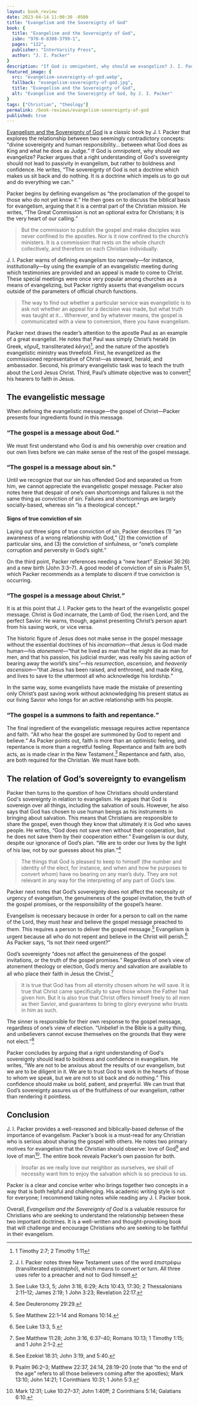 ```yaml
---
layout: book_review
date: 2023-04-14 11:00:30 -0500
title: "Evangelism and the Sovereignty of God"
book: {
  title: "Evangelism and the Sovereignty of God",
  isbn: "978-0-8308-3799-1",
  pages: "122",
  publisher: "InterVarsity Press",
  author: "J. I. Packer"
}
description: "If God is omnipotent, why should we evangelize? J. I. Packer argues that a right understanding of God's sovereignty should not lead to passivity in evangelism."
featured_image: {
  src: "evangelism-sovereignty-of-god.webp",
  fallback: "evangelism-sovereignty-of-god.jpg",
  title: "Evangelism and the Sovereignty of God",
  alt: "Evangelism and the Sovereignty of God, by J. I. Packer"
}
tags: ["Christian", "theology"]
permalink: /book-reviews/evangelism-sovereignty-of-god
published: true
---
```


<a href="https://www.ivpress.com/evangelism-and-the-sovereignty-of-god" class="italic">Evangelism and the Sovereignty of God</a> is a classic book by J. I. Packer that explores the relationship between two seemingly contradictory concepts: <q>divine sovereignty and human responsibility&hellip; between what God does as King and what he does as Judge.</q> If God is omnipotent, why should we evangelize? Packer argues that a right understanding of God's sovereignty should not lead to passivity in evangelism, but rather to boldness and confidence. He writes, <q>The sovereignty of God is not a doctrine which makes us sit back and do nothing. It is a doctrine which impels us to go out and do everything we can.</q>

Packer begins by defining evangelism as <q>the proclamation of the gospel to those who do not yet know it.</q> He then goes on to discuss the biblical basis for evangelism, arguing that it is a central part of the Christian mission. He writes, <q>The Great Commission is not an optional extra for Christians; it is the very heart of our calling.</q>

> But the commission to publish the gospel and make disciples was never confined to the apostles. Nor is it now confined to the church’s ministers. It is a commission that rests on the whole church collectively, and therefore on each Christian individually.

J. I. Packer warns of defining evangelism too narrowly&mdash;for instance, institutionally&mdash;by using the example of an evangelistic meeting during which testimonies are provided and an appeal is made to come to Christ. These special meetings were once very popular among churches as a means of evangelizing, but Packer rightly asserts that evangelism occurs outside of the parameters of official church functions.

> The way to find out whether a particular service was evangelistic is to ask not whether an appeal for a decision was made, but what truth was taught at it… Wherever, and by whatever means, the gospel is communicated with a view to conversion, there you have evangelism.

Packer next draws the reader’s attention to the apostle Paul as an example of a great evangelist. He notes that Paul was simply Christ’s herald (in Greek, κῆρυξ, transliterated *kēryx*)[^1], and the nature of the apostle’s evangelistic ministry was threefold. First, he evangelized as the commissioned representative of Christ&mdash;as steward, herald, and ambassador. Second, his primary evangelistic task was to teach the truth about the Lord Jesus Christ. Third, Paul’s ultimate objective was to convert[^2] his hearers to faith in Jesus.

## The evangelistic message

When defining the evangelistic message&mdash;the gospel of Christ&mdash;Packer presents four ingredients found in this message.

### <q>The gospel is a message about God.</q>

We must first understand who God is and his ownership over creation and our own lives before we can make sense of the rest of the gospel message.

### <q>The gospel is a message about sin.</q>

Until we recognize that our sin has offended God and separated us from him, we cannot appreciate the evangelistic gospel message. Packer also notes here that despair of one’s own shortcomings and failures is not the same thing as conviction of sin. Failures and shortcomings are largely socially-based, whereas sin <q>is a theological concept.</q>

#### Signs of true conviction of sin

Laying out three signs of true conviction of sin, Packer describes (1) <q>an awareness of a wrong relationship with God,</q> (2) the conviction of particular sins, and (3) the conviction of sinfulness, or <q>one’s complete corruption and perversity in God’s sight.</q>

On the third point, Packer references needing a <q>new heart</q> (Ezekiel 36:26) and a new birth (John 3:3&ndash;7). A good model of conviction of sin is Psalm 51, which Packer recommends as a template to discern if true conviction is occurring.

### <q>The gospel is a message about Christ.</q>

It is at this point that J. I. Packer gets to the heart of the evangelistic gospel message. Christ is God incarnate, the Lamb of God, the risen Lord, and the perfect Savior. He warns, though, against presenting Christ’s person apart from his saving work, or vice versa.

The historic figure of Jesus does not make sense in the gospel message without the essential doctrines of his *incarnation*&mdash;that Jesus is God made human&mdash;his *atonement*&mdash;<q>that he lived as man that he might die as man for men, and that his passion, his judicial murder, was really his saving action of bearing away the world’s sins</q>&mdash;his *resurrection*, *ascension*, and *heavenly ascension*&mdash;<q>that Jesus has been raised, and enthroned, and made King, and lives to save to the uttermost all who acknowledge his lordship.</q>

In the same way, some evangelists have made the mistake of presenting only Christ’s past saving work without acknowledging his present status as our living Savior who longs for an active relationship with his people.

### <q>The gospel is a summons to faith and repentance.</q>

The final ingredient of the evangelistic message requires active repentance and faith. <q>All who hear the gospel are summoned by God to repent and believe.</q> As Packer points out, faith is more than an optimistic feeling, and repentance is more than a regretful feeling. Repentance and faith are both acts, as is made clear in the New Testament.[^3] Repentance and faith, also, are both required for the Christian. We must have both.

## The relation of God’s sovereignty to evangelism

Packer then turns to the question of how Christians should understand God's sovereignty in relation to evangelism. He argues that God is sovereign over all things, including the salvation of souls. However, he also says that God has chosen to use human beings as his instruments in bringing about salvation. This means that Christians are responsible to share the gospel, even though they know that ultimately it is God who saves people. He writes, <q>God does not save men without their cooperation, but he does not save them by their cooperation either.</q> Evangelism is our duty, despite our ignorance of God’s plan. <q>We are to order our lives by the light of his law, not by our guesses about his plan.</q>[^4]

> The things that God is pleased to keep to himself (the number and identity of the elect, for instance, and when and how he purposes to convert whom) have no bearing on any man’s duty. They are not relevant in any way for the interpreting of any part of God’s law.

Packer next notes that God’s sovereignty does not affect the necessity or urgency of evangelism, the genuineness of the gospel invitation, the truth of the gospel promises, or the responsibility of the gospel’s hearer.

Evangelism is necessary because in order for a person to call on the name of the Lord, they must hear and believe the gospel message preached to them. This requires a person to deliver the gospel message.[^5] Evangelism is urgent because all who do not repent and believe in the Christ will perish.[^6] As Packer says, <q>Is not their need urgent?</q>

God’s sovereignty <q>does not affect the genuineness of the gospel invitations, or the truth of the gospel promises.</q> Regardless of one’s view of atonement theology or election, God’s mercy and salvation are available to all who place their faith in Jesus the Christ.[^7]

> It is true that God has from all eternity chosen whom he will save. It is true that Christ came specifically to save those whom the Father had given him. But it is also true that Christ offers himself freely to all men as their Savior, and guarantees to bring to glory everyone who trusts in him as such.

The sinner is responsible for their own response to the gospel message, regardless of one’s view of election. <q>Unbelief in the Bible is a guilty thing, and unbelievers cannot excuse themselves on the grounds that they were not elect.</q>[^8]

Packer concludes by arguing that a right understanding of God's sovereignty should lead to boldness and confidence in evangelism. He writes, <q>We are not to be anxious about the results of our evangelism, but we are to be diligent in it. We are to trust God to work in the hearts of those to whom we speak, but we are not to sit back and do nothing.</q> This confidence should make us bold, patient, and prayerful. We can trust that God’s sovereignty assures us of the fruitfulness of our evangelism, rather than rendering it pointless.

## Conclusion

J. I. Packer provides a well-reasoned and biblically-based defense of the importance of evangelism. Packer's book is a must-read for any Christian who is serious about sharing the gospel with others. He notes two primary motives for evangelism that the Christian should observe: love of God[^9] and love of man[^10]. The entire book reveals Packer’s own passion for both.

> Insofar as we really love our neighbor as ourselves, we shall of necessity want him to enjoy the salvation which is so precious to us.

Packer is a clear and concise writer who brings together two concepts in a way that is both helpful and challenging. His academic writing style is not for everyone; I recommend taking notes while reading any J. I. Packer book.

Overall, *Evangelism and the Sovereignty of God* is a valuable resource for Christians who are seeking to understand the relationship between these two important doctrines. It is a well-written and thought-provoking book that will challenge and encourage Christians who are seeking to be faithful in their evangelism.

[^1]: 1 Timothy 2:7; 2 Timothy 1:11
[^2]: J. I. Packer notes three New Testament uses of the word ἐπιστρέφω (transliterated *epistréphō*), which means to convert or turn. All three uses refer to a preacher and not to God himself.
[^3]: See Luke 13:3, 5; John 3:16, 6:29; Acts 10:43, 17:30; 2 Thessalonians 2:11&ndash;12; James 2:19; 1 John 3:23; Revelation 22:17.
[^4]: See Deuteronomy 29:29.
[^5]: See Matthew 22:1&ndash;14 and Romans 10:14.
[^6]: See Luke 13:3, 5.
[^7]: See Matthew 11:28; John 3:16, 6:37&ndash;40; Romans 10:13; 1 Timothy 1:15; and 1 John 2:1&ndash;2.
[^8]: See Ezekiel 18:31; John 3:19, and 5:40.
[^9]: Psalm 96:2&ndash;3; Matthew 22:37, 24:14, 28:19&ndash;20 (note that <q>to the end of the age</q> refers to all those believers coming after the apostles); Mark 13:10; John 14:21; 1 Corinthians 10:31; 1 John 5:3.
[^10]: Mark 12:31; Luke 10:27&ndash;37; John 1:40ff; 2 Corinthians 5:14; Galatians 6:10.